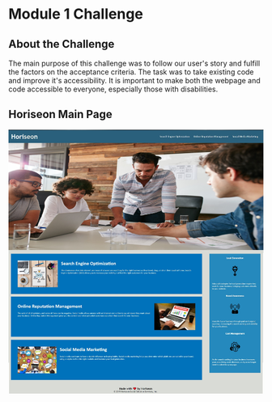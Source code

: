 # Module 1 Challenge

## About the Challenge
The main purpose of this challenge was to follow our user's story and fulfill the factors on the acceptance criteria. The task was to take existing code and improve it's accessibility. It is important to make both the webpage and code accessible to everyone, especially those with disabilities. 

## Horiseon Main Page
<p align="center">
    <img src="Develop\assets\images\Horiseon.jpg" alt="Horiseon Main Page">
</p>

